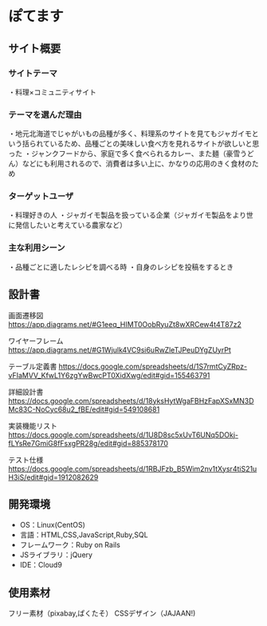 # ぽてます

## サイト概要
### サイトテーマ

・料理×コミュニティサイト

### テーマを選んだ理由
・地元北海道でじゃがいもの品種が多く、料理系のサイトを見てもジャガイモという括られているため、品種ごとの美味しい食べ方を見れるサイトが欲しいと思った
・ジャンクフードから、家庭で多く食べられるカレー、また麺（豪雪うどん）などにも利用されるので、消費者は多い上に、かなりの応用のきく食材のため

### ターゲットユーザ
・料理好きの人
・ジャガイモ製品を扱っている企業（ジャガイモ製品をより世に発信したいと考えている農家など）

### 主な利用シーン
・品種ごとに適したレシピを調べる時
・自身のレシピを投稿をするとき

## 設計書
画面遷移図
https://app.diagrams.net/#G1eeq_HIMT0OobRyuZt8wXRCew4t4T87z2

ワイヤーフレーム
https://app.diagrams.net/#G1Wjulk4VC9si6uRwZleTJPeuDYgZUyrPt

テーブル定義書
https://docs.google.com/spreadsheets/d/1S7rmtCyZRpz-vFIaMVV_KfwL1Y6zgYwBwcPT0XidXwg/edit#gid=155463791

詳細設計書
https://docs.google.com/spreadsheets/d/18yksHytWgaFBHzFapXSxMN3DMc83C-NoCyc68u2_fBE/edit#gid=549108681

実装機能リスト
https://docs.google.com/spreadsheets/d/1U8D8sc5xUvT6UNq5DOkj-fLYsRe7GmiG8fFsxgPR28g/edit#gid=885378170

テスト仕様
https://docs.google.com/spreadsheets/d/1RBJFzb_B5Wim2nv1tXysr4tiS21uH3iS/edit#gid=1912082629

## 開発環境
- OS：Linux(CentOS)
- 言語：HTML,CSS,JavaScript,Ruby,SQL
- フレームワーク：Ruby on Rails
- JSライブラリ：jQuery
- IDE：Cloud9

## 使用素材
フリー素材（pixabay,ぱくたそ）
CSSデザイン（JAJAAN!)